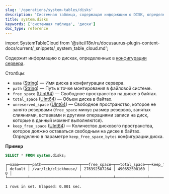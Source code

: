 ```yaml
---
slug: '/operations/system-tables/disks'
description: 'Системная таблица, содержащая информацию о DISK, определенных в файлах'
title: system.disks
keywords: ['системная таблица', 'диски']
doc_type: reference
---
```

import SystemTableCloud from '@site/i18n/ru/docusaurus-plugin-content-docs/current/_snippets/_system_table_cloud.md';

<SystemTableCloud/>

Содержит информацию о дисках, определенных в [конфигурации сервера](../../engines/table-engines/mergetree-family/mergetree.md#table_engine-mergetree-multiple-volumes_configure).

Столбцы:

- `name` ([String](../../sql-reference/data-types/string.md)) — Имя диска в конфигурации сервера.
- `path` ([String](../../sql-reference/data-types/string.md)) — Путь к точке монтирования в файловой системе.
- `free_space` ([UInt64](../../sql-reference/data-types/int-uint.md)) — Свободное пространство на диске в байтах.
- `total_space` ([UInt64](../../sql-reference/data-types/int-uint.md)) — Объем диска в байтах.
- `unreserved_space` ([UInt64](../../sql-reference/data-types/int-uint.md)) — Свободное пространство, которое не занято резервами (`free_space` минус размер резервов, занятых слияниями, вставками и другими операциями записи на диск, которые в данный момент выполняются).
- `keep_free_space` ([UInt64](../../sql-reference/data-types/int-uint.md)) — Количество дискового пространства, которое должно оставаться свободным на диске в байтах. Определено в параметре `keep_free_space_bytes` конфигурации диска.

**Пример**

```sql
SELECT * FROM system.disks;
```

```response
┌─name────┬─path─────────────────┬───free_space─┬──total_space─┬─keep_free_space─┐
│ default │ /var/lib/clickhouse/ │ 276392587264 │ 490652508160 │               0 │
└─────────┴──────────────────────┴──────────────┴──────────────┴─────────────────┘

1 rows in set. Elapsed: 0.001 sec.
```